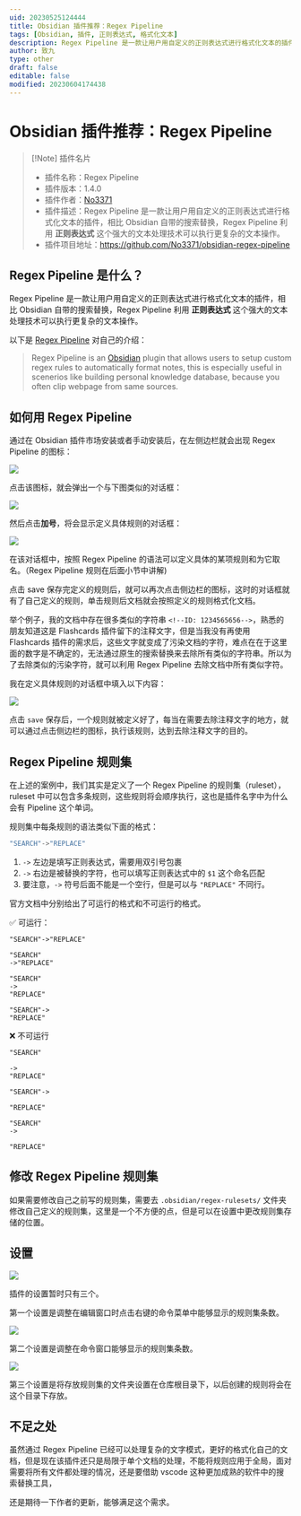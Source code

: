```yaml
---
uid: 20230525124444
title: Obsidian 插件推荐：Regex Pipeline
tags: [Obsidian, 插件, 正则表达式, 格式化文本]
description: Regex Pipeline 是一款让用户用自定义的正则表达式进行格式化文本的插件，相比 Obsidian 自带的搜索替换，Regex Pipeline 利用正则表达式这个强大的文本处理技术可以执行更复杂的文本操作。
author: 致九
type: other
draft: false
editable: false
modified: 20230604174438
---
```


# Obsidian 插件推荐：Regex Pipeline

> [!Note] 插件名片
> - 插件名称：Regex Pipeline
> - 插件版本：1.4.0
> - 插件作者：[No3371](https://github.com/No3371)
> - 插件描述：Regex Pipeline 是一款让用户用自定义的正则表达式进行格式化文本的插件，相比 Obsidian 自带的搜索替换，Regex Pipeline 利用 **正则表达式** 这个强大的文本处理技术可以执行更复杂的文本操作。
> - 插件项目地址：<https://github.com/No3371/obsidian-regex-pipeline>

## Regex Pipeline 是什么？

Regex Pipeline 是一款让用户用自定义的正则表达式进行格式化文本的插件，相比 Obsidian 自带的搜索替换，Regex Pipeline 利用 **正则表达式** 这个强大的文本处理技术可以执行更复杂的文本操作。

以下是 [Regex Pipeline](https://github.com/No3371/obsidian-regex-pipeline) 对自己的介绍：

> Regex Pipeline is an [Obsidian](https://obsidian.md/) plugin that allows users to setup custom regex rules to automatically format notes, this is especially useful in scenerios like building personal knowledge database, because you often clip webpage from same sources.

## 如何用 Regex Pipeline

通过在 Obsidian 插件市场安装或者手动安装后，在左侧边栏就会出现 Regex Pipeline 的图标：

![](https://cdn.pkmer.cn/images/Pasted%20image%2020230525124727.png!pkmer)

点击该图标，就会弹出一个与下图类似的对话框：

![](https://cdn.pkmer.cn/images/Pasted%20image%2020230525124749.png!pkmer)

然后点击**加号**，将会显示定义具体规则的对话框：

![](https://cdn.pkmer.cn/images/Pasted%20image%2020230525124804.png!pkmer)

在该对话框中，按照 Regex Pipeline 的语法可以定义具体的某项规则和为它取名。（Regex Pipeline 规则在后面小节中讲解)

点击 save 保存完定义的规则后，就可以再次点击侧边栏的图标，这时的对话框就有了自己定义的规则，单击规则后文档就会按照定义的规则格式化文档。

举个例子，我的文档中存在很多类似的字符串 `<!--ID: 1234565656-->`，熟悉的朋友知道这是 Flashcards 插件留下的注释文字，但是当我没有再使用 Flashcards 插件的需求后，这些文字就变成了污染文档的字符，难点在在于这里面的数字是不确定的，无法通过原生的搜索替换来去除所有类似的字符串。所以为了去除类似的污染字符，就可以利用 Regex Pipeline 去除文档中所有类似字符。

我在定义具体规则的对话框中填入以下内容：

![](https://cdn.pkmer.cn/images/Pasted%20image%2020230525124825.png!pkmer)

点击 `save` 保存后，一个规则就被定义好了，每当在需要去除注释文字的地方，就可以通过点击侧边栏的图标，执行该规则，达到去除注释文字的目的。

## Regex Pipeline 规则集

在上述的案例中，我们其实是定义了一个 Regex Pipeline 的规则集（ruleset），ruleset 中可以包含多条规则，这些规则将会顺序执行，这也是插件名字中为什么会有 Pipeline 这个单词。

规则集中每条规则的语法类似下面的格式：

```js
"SEARCH"->"REPLACE"
```

1. `->` 左边是填写正则表达式，需要用双引号包裹
2. `->` 右边是被替换的字符，也可以填写正则表达式中的 `$1` 这个命名匹配
3. 要注意，`->` 符号后面不能是一个空行，但是可以与 `"REPLACE"` 不同行。

官方文档中分别给出了可运行的格式和不可运行的格式。

✅ 可运行：

```
"SEARCH"->"REPLACE"
```

```
"SEARCH"
->"REPLACE"
```

```
"SEARCH"
->
"REPLACE"
```

```
"SEARCH"->
"REPLACE"
```

❌ 不可运行

```
"SEARCH"

->
"REPLACE"
```

```
"SEARCH"->

"REPLACE"
```

```
"SEARCH"
->

"REPLACE"
```

## 修改 Regex Pipeline 规则集

如果需要修改自己之前写的规则集，需要去 `.obsidian/regex-rulesets/` 文件夹修改自己定义的规则集，这里是一个不方便的点，但是可以在设置中更改规则集存储的位置。

## 设置

![](https://cdn.pkmer.cn/images/Pasted%20image%2020230525124844.png!pkmer)

插件的设置暂时只有三个。

第一个设置是调整在编辑窗口时点击右键的命令菜单中能够显示的规则集条数。

![](https://cdn.pkmer.cn/images/Pasted%20image%2020230525124902.png!pkmer)

第二个设置是调整在命令窗口能够显示的规则集条数。

![](https://cdn.pkmer.cn/images/Pasted%20image%2020230525124911.png!pkmer)

第三个设置是将存放规则集的文件夹设置在仓库根目录下，以后创建的规则将会在这个目录下存放。

## 不足之处

虽然通过 Regex Pipeline 已经可以处理复杂的文字模式，更好的格式化自己的文档，但是现在该插件还只是局限于单个文档的处理，不能将规则应用于全局，面对需要将所有文件都处理的情况，还是要借助 vscode 这种更加成熟的软件中的搜索替换工具，

还是期待一下作者的更新，能够满足这个需求。